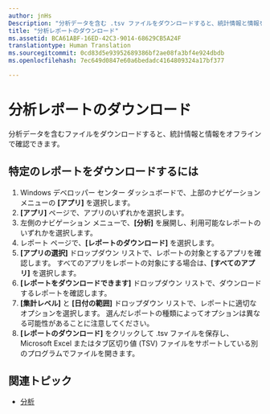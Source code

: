 ```yaml
---
author: jnHs
Description: "分析データを含む .tsv ファイルをダウンロードすると、統計情報と情報をオフラインで確認できます。"
title: "分析レポートのダウンロード"
ms.assetid: BCA61ABF-16ED-42C3-9014-68629CB5A24F
translationtype: Human Translation
ms.sourcegitcommit: 0cd83d5e93952689386bf2ae08fa3bf4e924dbdb
ms.openlocfilehash: 7ec649d0847e60a6bedadc4164809324a17bf377

---
```


# 分析レポートのダウンロード


分析データを含むファイルをダウンロードすると、統計情報と情報をオフラインで確認できます。

## 特定のレポートをダウンロードするには

1.  Windows デベロッパー センター ダッシュボードで、上部のナビゲーション メニューの **[アプリ]** を選択します。
2.  **[アプリ]** ページで、アプリのいずれかを選択します。
3.  左側のナビゲーション メニューで、**[分析]** を展開し、利用可能なレポートのいずれかを選択します。
4.  レポート ページで、**[レポートのダウンロード]** を選択します。
5.  **[アプリの選択]** ドロップダウン リストで、レポートの対象とするアプリを確認します。 すべてのアプリをレポートの対象にする場合は、**[すべてのアプリ]** を選択します。
6.  **[レポートをダウンロードできます]** ドロップダウン リストで、ダウンロードするレポートを確認します。
7.  **[集計レベル]** と **[日付の範囲]** ドロップダウン リストで、レポートに適切なオプションを選択します。 選んだレポートの種類によってオプションは異なる可能性があることに注意してください。
8.  **[レポートのダウンロード]** をクリックして .tsv ファイルを保存し、Microsoft Excel またはタブ区切り値 (TSV) ファイルをサポートしている別のプログラムでファイルを開きます。

## 関連トピック
- [分析](analytics.md)



<!--HONumber=Nov16_HO1-->



